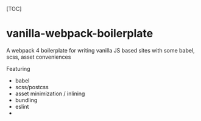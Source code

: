 [TOC]

# vanilla-webpack-boilerplate

A webpack 4 boilerplate for writing vanilla JS based sites with some babel, scss, asset conveniences

Featuring

* babel
* scss/postcss
* asset minimization / inlining
* bundling
* eslint
*
